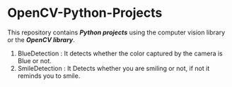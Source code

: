 # OpenCV-Python-Projects

This repository contains **_Python projects_** using the computer vision library or the _**OpenCV library**_.
 
 1. BlueDetection : It detects whether the color captured by the camera is Blue or not.
 2. SmileDetection : It Detects whether you are smiling or not, if not it reminds you to smile.
